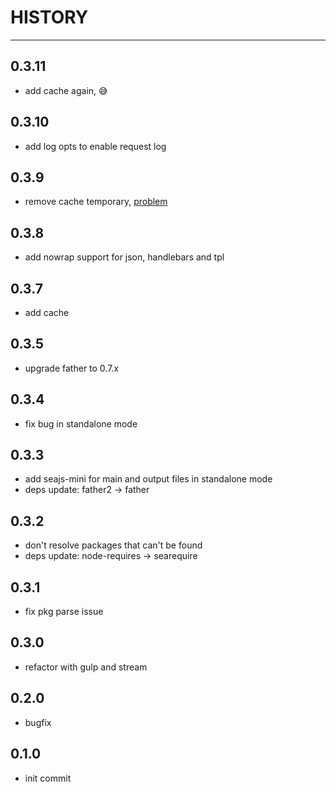 # HISTORY

---

## 0.3.11

- add cache again, :sweat_smile:

## 0.3.10

- add log opts to enable request log

## 0.3.9

- remove cache temporary, [problem](https://github.com/spmjs/serve-spm/issues/1#issuecomment-51144678)

## 0.3.8

- add nowrap support for json, handlebars and tpl

## 0.3.7

- add cache

## 0.3.5

- upgrade father to 0.7.x

## 0.3.4

- fix bug in standalone mode

## 0.3.3

- add seajs-mini for main and output files in standalone mode
- deps update: father2 -> father

## 0.3.2

- don't resolve packages that can't be found
- deps update: node-requires -> searequire

## 0.3.1

- fix pkg parse issue

## 0.3.0

- refactor with gulp and stream

## 0.2.0

- bugfix

## 0.1.0

- init commit



